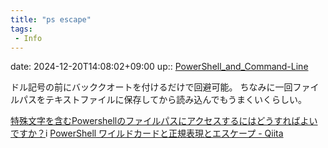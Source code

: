 ```yaml
---
title: "ps escape"
tags:
 - Info
---
```


date: 2024-12-20T14:08:02+09:00
up:: [PowerShell_and_Command-Line](../Bar/App/PowerShell_and_Command-Line.md)

ドル記号の前にバッククオートを付けるだけで回避可能。
ちなみに一回ファイルパスをテキストファイルに保存してから読み込んでもうまくいくらしい。

[特殊文字を含むPowershellのファイルパスにアクセスするにはどうすればよいですか？](https://www.fixes.pub/program/227882.html)i
[PowerShell ワイルドカードと正規表現とエスケープ - Qiita](https://qiita.com/ryemug1/items/560b65a58a925ec3aeef)

